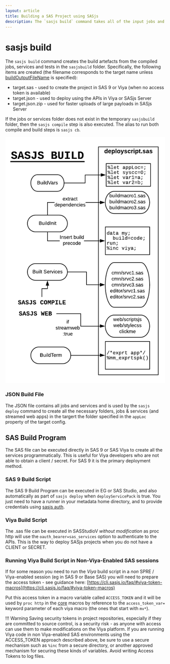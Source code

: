 ```yaml
---
layout: article
title: Building a SAS Project using SASjs
description: The `sasjs build` command takes all of the input jobs and services and creates a build pack ready for deployment
---
```


# sasjs build

The `sasjs build` command creates the build artefacts from the compiled jobs, services and tests in the `sasjsbuild` folder.  Specifically, the following items are created (the filename corresponds to the target name unless [buildOutputFileName](https://cli.sasjs.io/sasjsconfig.html#buildConfig_buildOutputFileName) is specified):

* target.sas - used to create the project in SAS 9 or Viya (when no access token is available)
* target.json - used to deploy using the APIs in Viya or SASjs Server
* target.json.zip - used for faster uploads of large payloads in SASjs Server


If the jobs or services folder does not exist in the temporary `sasjsbuild` folder, then the `sasjs compile` step is also executed. The alias to run both compile and build steps is `sasjs cb`.

![sasjscliflow.png](/img/sasjsbuild.png)

### JSON Build File

The JSON file contains all jobs and services and is used by the `sasjs deploy` command to create all the necessary folders, jobs & services (and streamed web apps) in the targert the folder specified in the `appLoc` property of the target config.

## SAS Build Program

The SAS file can be executed directly in SAS 9 or SAS Viya to create all the services programmatically. This is useful for Viya developers who are not able to obtain a client / secret. For SAS 9 it is the primary deployment method.

### SAS 9 Build Script

The SAS 9 Build Program can be executed in EG or SAS Studio, and also automatically as part of `sasjs deploy` when `deployServicePack` is true.  You just need to have a runner in your metadata home directory, and to provide credentials using [sasjs auth](/auth).

### Viya Build Script

The .sas file can be executed in SASStudioV _without modification_ as proc http will use the `oauth_bearer=sas_services` option to authenticate to the APIs.  This is the way to deploy SASjs projects when you do not have a CLIENT or SECRET.

### Running Viya Build Script in Non-Viya-Enabled SAS sessions

If for some reason you need to run the _Viya_ build script in a _non_ SPRE / Viya-enabled session (eg in SAS 9 or Base SAS) you will need to prepare the access token - see guidance here: [https://cli.sasjs.io/faq/#viya-token-macros](https://cli.sasjs.io/faq/#viya-token-macros)

Put this access token in a macro variable called `ACCESS_TOKEN` and it will be used by `proc http` in the [core](https://core.sasjs.io) macros by reference to the `access_token_var=` keyword parameter of each viya macro (the ones that start with `mv*`).

!!! Warning
    Saving security tokens in project repositories, especially if they are committed to source control, is a security risk - as anyone with access can use them to make modifications on the Viya platform. If you are running Viya code in non Viya-enabled SAS environments using the ACCESS_TOKEN approach described above, be sure to use a secure mechanism such as `%inc` from a secure directory, or another approved mechanism for securing these kinds of variables. Avoid writing Access Tokens to log files.
